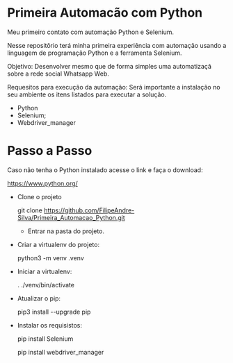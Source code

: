 # Primeira Automacão com Python
Meu primeiro contato com automação Python e Selenium.

Nesse repositôrio terá minha primeira experiência com automação usando a linguagem de programação Python e a ferramenta Selenium.

Objetivo: Desenvolver mesmo que de forma simples uma automatizaçã sobre a rede social Whatsapp Web.

Requesitos para execução da automação:
Será importante a instalação no seu ambiente os itens listados para executar a solução.
- Python
- Selenium;
- Webdriver_manager

# Passo a Passo

Caso não tenha o Python instalado acesse o link e faça o download:

  https://www.python.org/

- Clone o projeto

  git clone https://github.com/FilipeAndre-Silva/Primeira_Automacao_Python.git
  - Entrar na pasta do projeto.

- Criar a virtualenv do projeto:

  python3 -m venv .venv
  
- Iniciar a virtualenv:

  . ./venv/bin/activate

- Atualizar o pip:
  
  pip3 install --upgrade pip
  
- Instalar os requisistos:
  
  pip install Selenium
  
  pip install webdriver_manager
